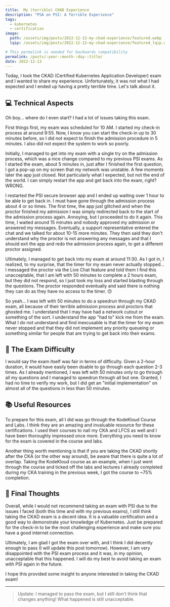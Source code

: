 ```yaml
---
title:  My (terrible) CKAD Experience
description: "PSA on PSI: A Terrible Experience"
tags:
  - kubernetes
  - certification
image:
  path: /assets/img/posts/2022-12-13-my-ckad-experience/featured.webp
  lqip: /assets/img/posts/2022-12-13-my-ckad-experience/featured_lqip.webp

# This permalink is needed for backwards compatibility
permalink: /posts/:year-:month-:day-:title/
date: 2022-12-13
---
```


Today, I took the CKAD (Certified Kubernetes Application Developer) exam and I wanted to share my experience. Unfortunately, it was not what I had expected and I ended up having a pretty terrible time. Let's talk about it.

## 💻 Technical Aspects

Oh boy... where do I even start? I had a lot of issues taking this exam.

First things first, my exam was scheduled for 10 AM. I started my check-in process at around 9:55. Now, I know you can start the check-in up to 30 minutes before, so I did not expect to finish the admission procedure in 5 minutes. I also did not expect the system to work so poorly.

Initially, I managed to get into my exam with a single try on the admission process, which was a nice change compared to my previous PSI exams. As I started the exam, about 5 minutes in, just after I finished the first question, I got a pop-up on my screen that my network was unstable. A few moments later the app just closed. Not particularly what I expected, but not the end of the world. I can simply restart the app and get back into the exam, right? WRONG.

I restarted the PSI secure browser app and I ended up waiting over 1 hour to be able to get back in. I must have gone through the admission process about 4 or so times. The first time, the app just glitched and when the proctor finished my admission I was simply redirected back to the start of the admission process again. Annoying, but I proceeded to do it again. This time, I waited around 15 minutes and nobody approved my admission or answered my messages. Eventually, a support representative entered the chat and we talked for about 10-15 more minutes. They then said they don't understand why the proctor is not answering any messages and that I should exit the app and redo the admission process again, to get a different proctor assigned.

Ultimately, I managed to get back into my exam at around 11:30. As I got in, I realized, to my surprise, that the timer for my exam never actually stopped... I messaged the proctor via the Live Chat feature and told them I find this unacceptable, that I am left with 50 minutes to complete a 2 hours exam, but they did not respond, so I just took my loss and started blasting through the questions. The proctor responded eventually and said there is nothing they can do as they have no access to the timer. 🙃

So yeah... I was left with 50 minutes to do a speedrun through my CKAD exam, all because of their terrible admission process and proctors that ghosted me. I understand that I may have had a network cutout or something of the sort. I understand the app "had to" kick me from the exam. What I do not understand and find inexcusable is that the timer for my exam never stopped and that they did not implement any priority queueing or something similar for people that are trying to get back into their exams.

## 📝 The Exam Difficulty

I would say the exam itself was fair in terms of difficulty. Given a 2-hour duration, it would have easily been doable to go through each question 2-3 times. As I already mentioned, I was left with 50 minutes only to go through all my questions and I managed to speedrun through all but one. Granted, I had no time to verify my work, but I did get an "initial implementation" on almost all of the questions in less than 50 minutes.

## 📚 Useful Resources

To prepare for this exam, all I did was go through the KodeKloud Course and Labs. I think they are an amazing and invaluable resource for these certifications. I used their courses to nail my CKA and LFCS as well and I have been thoroughly impressed once more. Everything you need to know for the exam is covered in the course and labs.

Another thing worth mentioning is that if you are taking the CKAD shortly after the CKA (or the other way around), be aware that there is quite a lot of overlap. Taking the KodeKloud course as an example, when I just went through the course and ticked off the labs and lectures I already completed during my CKA training in the previous week, I got the course to ~75% completion.

## 💭 Final Thoughts

Overall, while I would not recommend taking an exam with PSI due to the issues I faced (both this time and with my previous exams), I still think taking the CKAD exam is a decent idea. It is a valuable certification and a good way to demonstrate your knowledge of Kubernetes. Just be prepared for the check-in to be the most challenging experience and make sure you have a good internet connection.

Ultimately, I am glad I got the exam over with, and I think I did decently enough to pass (I will update this post tomorrow). However, I am very disappointed with the PSI exam process and it was, in my opinion, unacceptable that this happened. I will do my best to avoid taking an exam with PSI again in the future.

I hope this provided some insight to anyone interested in taking the CKAD exam!

---

> Update: I managed to pass the exam, but I still don't think that changes anything! What happened is still unacceptable.
